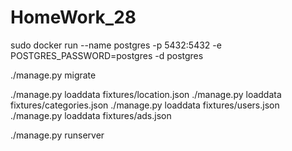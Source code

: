 # HomeWork_28
sudo docker run --name postgres -p 5432:5432 -e POSTGRES_PASSWORD=postgres -d postgres

./manage.py migrate

./manage.py loaddata fixtures/location.json
./manage.py loaddata fixtures/categories.json
./manage.py loaddata fixtures/users.json
./manage.py loaddata fixtures/ads.json

./manage.py runserver
